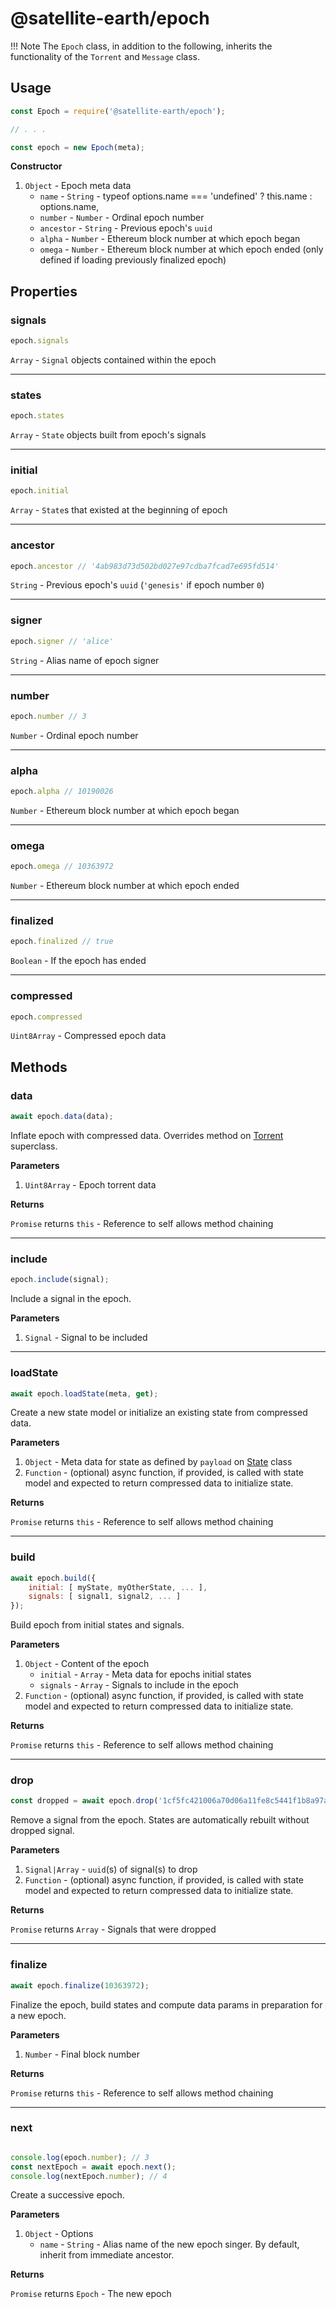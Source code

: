 # @satellite-earth/epoch

!!! Note
	The `Epoch` class, in addition to the following, inherits the functionality of the `Torrent` and `Message` class.

## Usage

``` js
const Epoch = require('@satellite-earth/epoch');

// . . .

const epoch = new Epoch(meta);
```

**Constructor**

1. `Object` - Epoch meta data
	- `name` - `String` - typeof options.name === 'undefined' ? this.name : options.name,
	- `number` - `Number` - Ordinal epoch number
	- `ancestor` - `String` - Previous epoch's `uuid`
	- `alpha` - `Number` - Ethereum block number at which epoch began
	- `omega` - `Number` - Ethereum block number at which epoch ended (only defined if loading previously finalized epoch)

## Properties

### signals

``` js
epoch.signals
```

`Array` - `Signal` objects contained within the epoch

---

### states

``` js
epoch.states
```

`Array` - `State` objects built from epoch's signals

---

### initial

``` js
epoch.initial
```

`Array` - `State`s that existed at the beginning of epoch

---

### ancestor

``` js
epoch.ancestor // '4ab983d73d502bd027e97cdba7fcad7e695fd514'
```

`String` -  Previous epoch's `uuid` (`'genesis'` if epoch number `0`)

---

### signer

``` js
epoch.signer // 'alice'
```

`String` - Alias name of epoch signer

---

### number

``` js
epoch.number // 3
```

`Number` - Ordinal epoch number

---

### alpha

``` js
epoch.alpha // 10190026
```

`Number` - Ethereum block number at which epoch began

---

### omega

``` js
epoch.omega // 10363972
```

`Number` - Ethereum block number at which epoch ended

---

### finalized

``` js
epoch.finalized // true
```

`Boolean` - If the epoch has ended

---

### compressed

``` js
epoch.compressed
```

`Uint8Array` - Compressed epoch data

## Methods

### data

``` js
await epoch.data(data);
```

Inflate epoch with compressed data. Overrides method on [Torrent](/torrent) superclass.

**Parameters**

1. `Uint8Array` - Epoch torrent data

**Returns**

`Promise` returns `this` - Reference to self allows method chaining

---

### include

``` js
epoch.include(signal);
```

Include a signal in the epoch.

**Parameters**

1. `Signal` - Signal to be included

---

### loadState

``` js
await epoch.loadState(meta, get);
```

Create a new state model or initialize an existing state from compressed data.

**Parameters**

1. `Object` - Meta data for state as defined by `payload` on [State](/state) class
2. `Function` - (optional) async function, if provided, is called with state model and expected to return compressed data to initialize state.

**Returns**

`Promise` returns `this` - Reference to self allows method chaining

---

### build

``` js
await epoch.build({
	initial: [ myState, myOtherState, ... ],
	signals: [ signal1, signal2, ... ]
});
```

Build epoch from initial states and signals.

**Parameters**

1. `Object` - Content of the epoch
	- `initial` - `Array` - Meta data for epochs initial states
	- `signals` - `Array` - Signals to include in the epoch
2. `Function` - (optional) async function, if provided, is called with state model and expected to return compressed data to initialize state.

**Returns**

`Promise` returns `this` - Reference to self allows method chaining

---

### drop

``` js
const dropped = await epoch.drop('1cf5fc421006a70d06a11fe8c5441f1b8a97a28d');
```

Remove a signal from the epoch. States are automatically rebuilt without dropped signal.

**Parameters**

1. `Signal|Array` - `uuid`(s) of signal(s) to drop
2. `Function` - (optional) async function, if provided, is called with state model and expected to return compressed data to initialize state.

**Returns**

`Promise` returns `Array` - Signals that were dropped

---

### finalize

``` js
await epoch.finalize(10363972);
```

Finalize the epoch, build states and compute data params in preparation for a new epoch.

**Parameters**

1. `Number` - Final block number

**Returns**

`Promise` returns `this` - Reference to self allows method chaining

---

### next

``` js

console.log(epoch.number); // 3
const nextEpoch = await epoch.next();
console.log(nextEpoch.number); // 4
```

Create a successive epoch.

**Parameters**

1. `Object` - Options
	- `name` - `String` - Alias name of the new epoch singer. By default, inherit from immediate ancestor.

**Returns**

`Promise` returns `Epoch` - The new epoch
